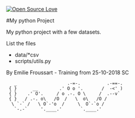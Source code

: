 [![Open Source Love](https://badges.frapsoft.com/os/v2/open-source.png?v=103)](https://github.com/ellerbrock/open-source-badge/)

#My python Project


My python project with a few datasets.

List the files
- data/*csv
- scripts/utils.py

By Emilie Froussart - Training from 25-10-2018 SC

       _                   .-=-.          .-==-.
     { }      __        .' O o '.       /  -<' )
     { }    .' O'.     / o .-. O \     /  .--v`
     { }   / .-. o\   /O  /   \  o\   /O /
      \ `-` /   \ O`-'o  /     \  O`-`o /
       `-.-`     '.____.'       `.____.'
